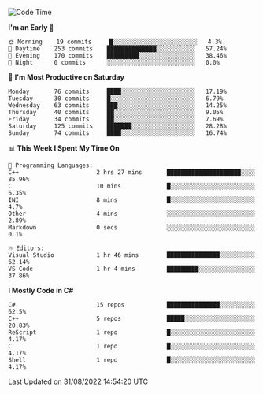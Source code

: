 <!--START_SECTION:waka-->
![Code Time](http://img.shields.io/badge/Code%20Time-810%20hrs%2020%20mins-blue)

**I'm an Early 🐤** 

```text
🌞 Morning    19 commits     █░░░░░░░░░░░░░░░░░░░░░░░░   4.3% 
🌆 Daytime    253 commits    ██████████████░░░░░░░░░░░   57.24% 
🌃 Evening    170 commits    █████████░░░░░░░░░░░░░░░░   38.46% 
🌙 Night      0 commits      ░░░░░░░░░░░░░░░░░░░░░░░░░   0.0%

```
📅 **I'm Most Productive on Saturday** 

```text
Monday       76 commits     ████░░░░░░░░░░░░░░░░░░░░░   17.19% 
Tuesday      30 commits     █░░░░░░░░░░░░░░░░░░░░░░░░   6.79% 
Wednesday    63 commits     ███░░░░░░░░░░░░░░░░░░░░░░   14.25% 
Thursday     40 commits     ██░░░░░░░░░░░░░░░░░░░░░░░   9.05% 
Friday       34 commits     ██░░░░░░░░░░░░░░░░░░░░░░░   7.69% 
Saturday     125 commits    ███████░░░░░░░░░░░░░░░░░░   28.28% 
Sunday       74 commits     ████░░░░░░░░░░░░░░░░░░░░░   16.74%

```


📊 **This Week I Spent My Time On** 

```text
💬 Programming Languages: 
C++                      2 hrs 27 mins       █████████████████████░░░░   85.96% 
C                        10 mins             █░░░░░░░░░░░░░░░░░░░░░░░░   6.35% 
INI                      8 mins              █░░░░░░░░░░░░░░░░░░░░░░░░   4.7% 
Other                    4 mins              ░░░░░░░░░░░░░░░░░░░░░░░░░   2.89% 
Markdown                 0 secs              ░░░░░░░░░░░░░░░░░░░░░░░░░   0.1%

🔥 Editors: 
Visual Studio            1 hr 46 mins        ███████████████░░░░░░░░░░   62.14% 
VS Code                  1 hr 4 mins         █████████░░░░░░░░░░░░░░░░   37.86%

```

**I Mostly Code in C#** 

```text
C#                       15 repos            ███████████████░░░░░░░░░░   62.5% 
C++                      5 repos             █████░░░░░░░░░░░░░░░░░░░░   20.83% 
ReScript                 1 repo              █░░░░░░░░░░░░░░░░░░░░░░░░   4.17% 
C                        1 repo              █░░░░░░░░░░░░░░░░░░░░░░░░   4.17% 
Shell                    1 repo              █░░░░░░░░░░░░░░░░░░░░░░░░   4.17%

```



 Last Updated on 31/08/2022 14:54:20 UTC
<!--END_SECTION:waka-->
